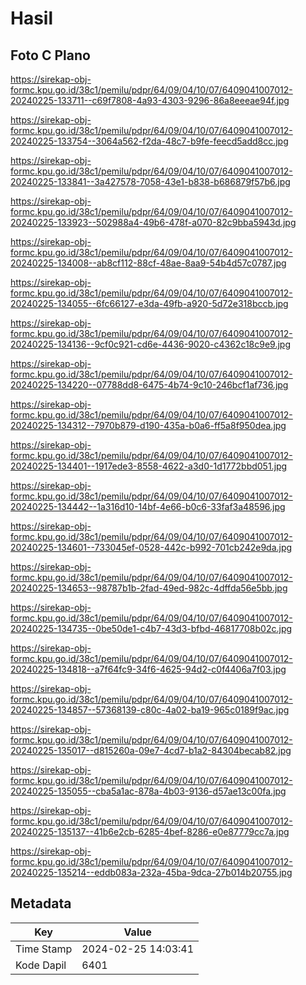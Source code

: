 # Hasil

## Foto C Plano

https://sirekap-obj-formc.kpu.go.id/38c1/pemilu/pdpr/64/09/04/10/07/6409041007012-20240225-133711--c69f7808-4a93-4303-9296-86a8eeeae94f.jpg

https://sirekap-obj-formc.kpu.go.id/38c1/pemilu/pdpr/64/09/04/10/07/6409041007012-20240225-133754--3064a562-f2da-48c7-b9fe-feecd5add8cc.jpg

https://sirekap-obj-formc.kpu.go.id/38c1/pemilu/pdpr/64/09/04/10/07/6409041007012-20240225-133841--3a427578-7058-43e1-b838-b686879f57b6.jpg

https://sirekap-obj-formc.kpu.go.id/38c1/pemilu/pdpr/64/09/04/10/07/6409041007012-20240225-133923--502988a4-49b6-478f-a070-82c9bba5943d.jpg

https://sirekap-obj-formc.kpu.go.id/38c1/pemilu/pdpr/64/09/04/10/07/6409041007012-20240225-134008--ab8cf112-88cf-48ae-8aa9-54b4d57c0787.jpg

https://sirekap-obj-formc.kpu.go.id/38c1/pemilu/pdpr/64/09/04/10/07/6409041007012-20240225-134055--6fc66127-e3da-49fb-a920-5d72e318bccb.jpg

https://sirekap-obj-formc.kpu.go.id/38c1/pemilu/pdpr/64/09/04/10/07/6409041007012-20240225-134136--9cf0c921-cd6e-4436-9020-c4362c18c9e9.jpg

https://sirekap-obj-formc.kpu.go.id/38c1/pemilu/pdpr/64/09/04/10/07/6409041007012-20240225-134220--07788dd8-6475-4b74-9c10-246bcf1af736.jpg

https://sirekap-obj-formc.kpu.go.id/38c1/pemilu/pdpr/64/09/04/10/07/6409041007012-20240225-134312--7970b879-d190-435a-b0a6-ff5a8f950dea.jpg

https://sirekap-obj-formc.kpu.go.id/38c1/pemilu/pdpr/64/09/04/10/07/6409041007012-20240225-134401--1917ede3-8558-4622-a3d0-1d1772bbd051.jpg

https://sirekap-obj-formc.kpu.go.id/38c1/pemilu/pdpr/64/09/04/10/07/6409041007012-20240225-134442--1a316d10-14bf-4e66-b0c6-33faf3a48596.jpg

https://sirekap-obj-formc.kpu.go.id/38c1/pemilu/pdpr/64/09/04/10/07/6409041007012-20240225-134601--733045ef-0528-442c-b992-701cb242e9da.jpg

https://sirekap-obj-formc.kpu.go.id/38c1/pemilu/pdpr/64/09/04/10/07/6409041007012-20240225-134653--98787b1b-2fad-49ed-982c-4dffda56e5bb.jpg

https://sirekap-obj-formc.kpu.go.id/38c1/pemilu/pdpr/64/09/04/10/07/6409041007012-20240225-134735--0be50de1-c4b7-43d3-bfbd-46817708b02c.jpg

https://sirekap-obj-formc.kpu.go.id/38c1/pemilu/pdpr/64/09/04/10/07/6409041007012-20240225-134818--a7f64fc9-34f6-4625-94d2-c0f4406a7f03.jpg

https://sirekap-obj-formc.kpu.go.id/38c1/pemilu/pdpr/64/09/04/10/07/6409041007012-20240225-134857--57368139-c80c-4a02-ba19-965c0189f9ac.jpg

https://sirekap-obj-formc.kpu.go.id/38c1/pemilu/pdpr/64/09/04/10/07/6409041007012-20240225-135017--d815260a-09e7-4cd7-b1a2-84304becab82.jpg

https://sirekap-obj-formc.kpu.go.id/38c1/pemilu/pdpr/64/09/04/10/07/6409041007012-20240225-135055--cba5a1ac-878a-4b03-9136-d57ae13c00fa.jpg

https://sirekap-obj-formc.kpu.go.id/38c1/pemilu/pdpr/64/09/04/10/07/6409041007012-20240225-135137--41b6e2cb-6285-4bef-8286-e0e87779cc7a.jpg

https://sirekap-obj-formc.kpu.go.id/38c1/pemilu/pdpr/64/09/04/10/07/6409041007012-20240225-135214--eddb083a-232a-45ba-9dca-27b014b20755.jpg


## Metadata

| Key        | Value               |
| ---------- | ------------------- |
| Time Stamp | 2024-02-25 14:03:41 |
| Kode Dapil | 6401                |



